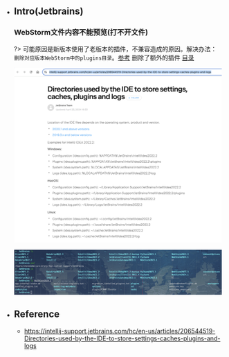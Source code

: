 * ## Intro(Jetbrains)

    ### WebStorm文件内容不能预览(打不开文件)
    
    ?> 可能原因是新版本使用了老版本的插件，不兼容造成的原因。解决办法：`删除对应版本WebStorm中的plugins目录`。[参考](https://intellij-support.jetbrains.com/hc/en-us/community/posts/360010609860-Intellij-cannot-view-any-file-content) 删除了额外的插件 [目录](https://intellij-support.jetbrains.com/hc/en-us/articles/206544519-Directories-used-by-the-IDE-to-store-settings-caches-plugins-and-logs)

    <!-- panels:start -->
    <!-- div:left-panel-50 -->
    ![](/.images/devops/os/softwares/jetbrains-readme-01.png ':size=100%')
    <!-- div:right-panel-50 -->
    ![](/.images/devops/os/softwares/jetbrains-readme-02.png ':size=100%')
    <!-- panels:end -->

* ## Reference

    * https://intellij-support.jetbrains.com/hc/en-us/articles/206544519-Directories-used-by-the-IDE-to-store-settings-caches-plugins-and-logs
